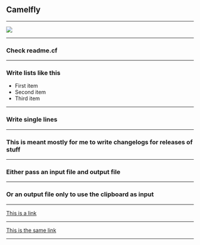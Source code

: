 ## Camelfly

---

![](https://i.imgur.com/0wmi9Jy.jpg)

---

### Check readme.cf

---

### Write lists like this

* First item
* Second item
* Third item

---

### Write single lines

---

### This is meant mostly for me to write changelogs for releases of stuff

---

### Either pass an input file and output file

---

### Or an output file only to use the clipboard as input

---

[This is a link](https://github.com/madprops/camelfly)

---

[This is the same link](https://github.com/madprops/camelfly)

---

